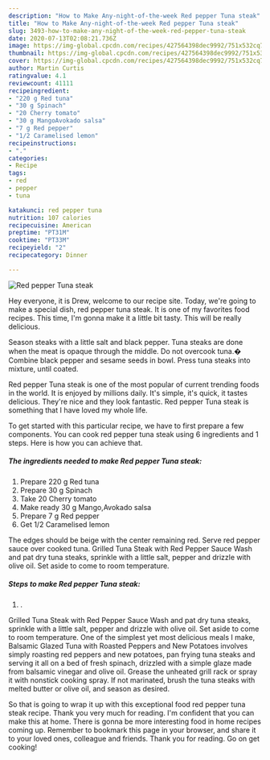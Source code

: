 ```yaml
---
description: "How to Make Any-night-of-the-week Red pepper Tuna steak"
title: "How to Make Any-night-of-the-week Red pepper Tuna steak"
slug: 3493-how-to-make-any-night-of-the-week-red-pepper-tuna-steak
date: 2020-07-13T02:08:21.736Z
image: https://img-global.cpcdn.com/recipes/427564398dec9992/751x532cq70/red-pepper-tuna-steak-recipe-main-photo.jpg
thumbnail: https://img-global.cpcdn.com/recipes/427564398dec9992/751x532cq70/red-pepper-tuna-steak-recipe-main-photo.jpg
cover: https://img-global.cpcdn.com/recipes/427564398dec9992/751x532cq70/red-pepper-tuna-steak-recipe-main-photo.jpg
author: Martin Curtis
ratingvalue: 4.1
reviewcount: 41111
recipeingredient:
- "220 g Red tuna"
- "30 g Spinach"
- "20 Cherry tomato"
- "30 g MangoAvokado salsa"
- "7 g Red pepper"
- "1/2 Caramelised lemon"
recipeinstructions:
- "."
categories:
- Recipe
tags:
- red
- pepper
- tuna

katakunci: red pepper tuna 
nutrition: 107 calories
recipecuisine: American
preptime: "PT31M"
cooktime: "PT33M"
recipeyield: "2"
recipecategory: Dinner

---
```



![Red pepper Tuna steak](https://img-global.cpcdn.com/recipes/427564398dec9992/751x532cq70/red-pepper-tuna-steak-recipe-main-photo.jpg)

Hey everyone, it is Drew, welcome to our recipe site. Today, we're going to make a special dish, red pepper tuna steak. It is one of my favorites food recipes. This time, I'm gonna make it a little bit tasty. This will be really delicious.

Season steaks with a little salt and black pepper. Tuna steaks are done when the meat is opaque through the middle. Do not overcook tuna.� Combine black pepper and sesame seeds in bowl. Press tuna steaks into mixture, until coated.

Red pepper Tuna steak is one of the most popular of current trending foods in the world. It is enjoyed by millions daily. It's simple, it's quick, it tastes delicious. They're nice and they look fantastic. Red pepper Tuna steak is something that I have loved my whole life.


To get started with this particular recipe, we have to first prepare a few components. You can cook red pepper tuna steak using 6 ingredients and 1 steps. Here is how you can achieve that.

<!--inarticleads1-->

##### The ingredients needed to make Red pepper Tuna steak:

1. Prepare 220 g Red tuna
1. Prepare 30 g Spinach
1. Take 20 Cherry tomato
1. Make ready 30 g Mango,Avokado salsa
1. Prepare 7 g Red pepper
1. Get 1/2 Caramelised lemon


The edges should be beige with the center remaining red. Serve red pepper sauce over cooked tuna. Grilled Tuna Steak with Red Pepper Sauce Wash and pat dry tuna steaks, sprinkle with a little salt, pepper and drizzle with olive oil. Set aside to come to room temperature. 

<!--inarticleads2-->

##### Steps to make Red pepper Tuna steak:

1. .


Grilled Tuna Steak with Red Pepper Sauce Wash and pat dry tuna steaks, sprinkle with a little salt, pepper and drizzle with olive oil. Set aside to come to room temperature. One of the simplest yet most delicious meals I make, Balsamic Glazed Tuna with Roasted Peppers and New Potatoes involves simply roasting red peppers and new potatoes, pan frying tuna steaks and serving it all on a bed of fresh spinach, drizzled with a simple glaze made from balsamic vinegar and olive oil. Grease the unheated grill rack or spray it with nonstick cooking spray. If not marinated, brush the tuna steaks with melted butter or olive oil, and season as desired. 

So that is going to wrap it up with this exceptional food red pepper tuna steak recipe. Thank you very much for reading. I'm confident that you can make this at home. There is gonna be more interesting food in home recipes coming up. Remember to bookmark this page in your browser, and share it to your loved ones, colleague and friends. Thank you for reading. Go on get cooking!
